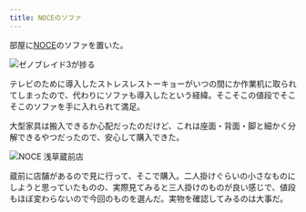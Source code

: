 ```yaml
---
title: NOCEのソファ
---
```

部屋に[NOCE](https://www.noce.co.jp/)のソファを置いた。

![](https://lh4.googleusercontent.com/EH_9qZCCBg9hzeH5uKs2WEVC1WAN4s2L-hwySIAOoxFq-cKAiwV007G3ScB39rc8-HzvrJGbfC0MLDF26ubR7tq6nvGm86Bfe12S-Oei8hqExrFVcohDocMaHNJEpzGN0xvLKEevw299iCgs4gwgoGs "ゼノブレイド3が捗る")

テレビのために導入したストレスレストーキョーがいつの間にか作業机に取られてしまったので、代わりにソファも導入したという経緯。そこそこの値段でそこそこのソファを手に入れられて満足。

大型家具は搬入できるか心配だったのだけど、これは座面・背面・脚と細かく分解できるやつだったので、安心して購入できた。

![](https://lh6.googleusercontent.com/iaKIKeLR9k9lS-jrGYPIQKH2Mm4jcgnydItTS4Pz7edW9PJj7KIVLioKUnc0TaR_s363KuOyqEsFWG42zNwnIyOn0isOtGsVm_LhbRkA1cTiqzrIqm1WNpTDCNZIzsGldKR4nM-kv-huT8dX4a7D6Go "NOCE 浅草蔵前店")

蔵前に店舗があるので見に行って、そこで購入。二人掛けぐらいの小さなものにしようと思っていたものの、実際見てみると三人掛けのものが良い感じで、値段もほぼ変わらないので今回のものを選んだ。実物を確認してみるのは大事だ。
